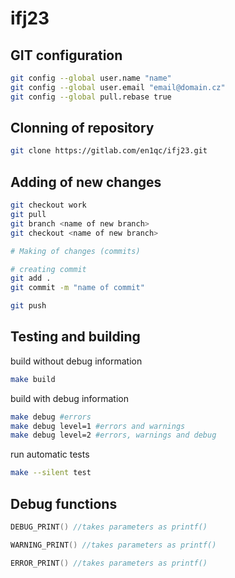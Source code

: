 # ifj23

## GIT configuration
```bash
git config --global user.name "name"
git config --global user.email "email@domain.cz"
git config --global pull.rebase true
```

## Clonning of repository

```bash
git clone https://gitlab.com/en1qc/ifj23.git
```

## Adding of new changes
```bash
git checkout work
git pull
git branch <name of new branch>
git checkout <name of new branch>

# Making of changes (commits)

# creating commit
git add .
git commit -m "name of commit"

git push
```

## Testing and building

build without debug information
```bash
make build
```

build with debug information
```bash
make debug #errors
make debug level=1 #errors and warnings
make debug level=2 #errors, warnings and debug
```

run automatic tests
```bash
make --silent test
```

## Debug functions
```c
DEBUG_PRINT() //takes parameters as printf()

WARNING_PRINT() //takes parameters as printf()

ERROR_PRINT() //takes parameters as printf()
```